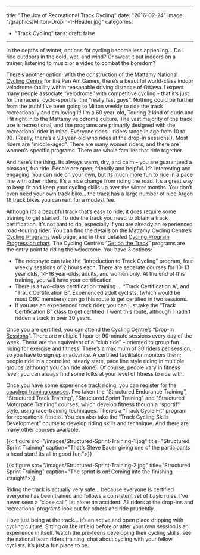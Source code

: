 
---
title: "The Joy of Recreational Track Cycling"
date: "2016-02-24"
image: "/graphics/Milton-Dropin-1-Header.jpg"
categories:
  - "Track Cycling"
tags:
draft: false
---

In the depths of winter, options for cycling become less appealing… Do I ride outdoors in the cold, wet, and wind? Or sweat it out indoors on a trainer, listening to music or a video to combat the boredom?

There’s another option! With the construction of the [Mattamy National Cycling Centre](http://www.mattamynationalcyclingcentre.ca/en/index.asp)  for the Pan Am Games, there’s a beautiful world-class indoor velodrome facility within reasonable driving distance of Ottawa. I expect many people associate “velodrome” with competitive cycling - that it’s just for the racers, cyclo-sportifs, the “really fast guys”. Nothing could be further from the truth! 
I’ve been going to Milton weekly to ride the track recreationally and am loving it! I’m a 60 year-old, Touring 2 kind of dude and I fit right in to the Mattamy velodrome culture. The vast majority of the track use is recreational, and the programs are primarily designed with the recreational rider in mind.  Everyone rides - riders range in age from 10 to 93. (Really, there’s a 93 year-old who rides at the drop-in sessions!). Most riders are “middle-aged”. There are many women riders, and there are women’s-specific programs. There are whole families that ride together.

And here’s the thing. Its always warm, dry, and calm – you are guaranteed a pleasant, fun ride. People are open, friendly and helpful. It’s interesting and engaging. You can ride on your own, but its much more fun to ride in a pace line with other riders. It’s a nice change from riding the road. It’s a great way to keep fit and keep your cycling skills up over the winter months. You don’t even need your own track bike… the track has a large number of nice Argon 18 track bikes you can rent for a modest fee.

Although it’s a beautiful track that’s easy to ride, it does require some training to get started. To ride the track you need to obtain a track certification. It’s not hard to do, especially if you are already an experienced road-touring rider. You can find the details on the Mattamy Cycling Centre’s [Cycling Programs](http://www.mattamynationalcyclingcentre.ca/en/participate/Registered-Cycling-Programs.asp) web page, and in their detailed [Cycling Program Progression chart](http://www.mattamynationalcyclingcentre.ca/en/the-centre/resources/Cycling-Program-Progression.pdf). The Cycling Centre’s “[Get on the Track](http://www.mattamynationalcyclingcentre.ca/en/participate/Get-on-the-Track.asp)” programs are the entry point to riding the velodrome. You have 3 options:

* The neophyte can take the “Introduction to Track Cycling” program, four weekly sessions of 2 hours each. There are separate courses for 10-13 year olds, 14-18 year-olds, adults, and women only. At the end of this training, you will have your certification.
* There is a two-class certification training … “Track Certification A”, and “Track Certification B”. Experienced adult cyclists, (which would be most OBC members) can go this route to get certified in two sessions.
* If you are an experienced track rider, you can just take the “Track Certification B” class to get certified. I went this route, although I hadn’t ridden a track in over 30 years. 

Once you are certified, you can attend the Cycling Centre’s “[Drop-In Sessions](http://www.mattamynationalcyclingcentre.ca/en/participate/drop-in-cycling.asp)”. There are multiple 1 hour or 90-minute sessions every day of the week. These are the equivalent of a “club ride” – oriented to group fun riding for exercise and fitness. There’s a maximum of 30 riders per session, so you have to sign up in advance.  A certified facilitator monitors them; people ride in a controlled, steady state, pace line style riding in multiple groups (although you can ride alone). Of course, people vary in fitness level; you can always find some folks at your level of fitness to ride with. 

Once you have some experience track riding, you can register for the [coached training courses](http://www.mattamynationalcyclingcentre.ca/en/participate/Ride-the-Track.asp). I’ve taken the “Structured Endurance Training”, “Structured Track Training”, "Structured Sprint Training" and "Structured Motorpace Training" courses, which develop fitness though a “sportif” style, using race-training techniques. There’s a “Track Cycle Fit” program for recreational fitness. You can also take the “Track Cycling Skills Development” course to develop riding skills and technique. And there are many other courses available.

{{< figure src="/images/Structured-Sprint-Training-1.jpg" title="Structured Sprint Training" caption="That's Steve Bauer giving one of the participants a head start! Its all in good fun.">}}

{{< figure src="/images/Structured-Sprint-Training-2.jpg" title="Structured Sprint Training" caption="The sprint is on! Coming into the finishing straight">}}

Riding the track is actually very safe… because everyone is certified everyone has been trained and follows a consistent set of basic rules. I’ve never seen a “close call”, let alone an accident. All riders at the drop-ins and recreational programs look out for others and ride prudently.

I love just being at the track… it’s an active and open place dripping with cycling culture. Sitting on the infield before or after your own session is an experience in itself. Watch the pre-teens developing their cycling skills, see the national team riders training, chat about cycling with your fellow cyclists. It’s just a fun place to be.

